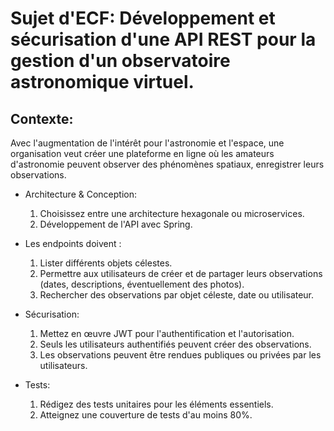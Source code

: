 # Sujet d'ECF: Développement et sécurisation d'une API REST pour la gestion d'un observatoire astronomique virtuel.

## Contexte:
Avec l'augmentation de l'intérêt pour l'astronomie et l'espace, une organisation veut créer une plateforme en ligne où les amateurs d'astronomie peuvent observer des phénomènes spatiaux, enregistrer leurs observations.



- Architecture & Conception:
    1. Choisissez entre une architecture hexagonale ou microservices.
    2. Développement de l'API avec Spring.

- Les endpoints doivent :
    1. Lister différents objets célestes.
    2. Permettre aux utilisateurs de créer et de partager leurs observations (dates, descriptions, éventuellement des photos).
    3. Rechercher des observations par objet céleste, date ou utilisateur.

- Sécurisation:
    1. Mettez en œuvre JWT pour l'authentification et l'autorisation.
    2. Seuls les utilisateurs authentifiés peuvent créer des observations.
    3. Les observations peuvent être rendues publiques ou privées par les utilisateurs.

- Tests:
    1. Rédigez des tests unitaires pour les éléments essentiels.
    2. Atteignez une couverture de tests d'au moins 80%.